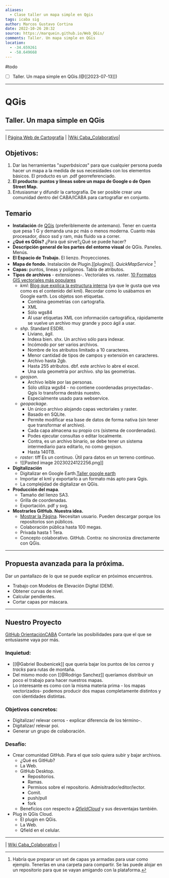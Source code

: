 ```yaml
---
aliases:
  - Clase taller un mapa simple en Qgis
tags: icaba sig
author: Marcos Gustavo Cortina
date: 2022-10-26 20:32
source: https://marquein.github.io/Web_QGis/
comments: Taller. Un mapa simple en QGis
location:
  - -34.659261
  - -58.649668
---
```

#todo 
- [ ] Taller. Un mapa simple en QGis.(@[[2023-07-13]])
 ___
# QGis 
## Taller. Un mapa simple en QGis
---
| [Página Web de Cartografía](https://www.marcosgustavocortina.com) |   |[Wiki Caba_Colaborativo](https://github.com/OrientacionCABA/CABA_colaborativo/wiki)|

## Objetivos:
1. Dar las herramientas "*superbásicas*" para que cualquier persona pueda hacer un mapa a la medida de sus necesidades con los elementos básicos. El producto es un .pdf georreferenciado.
2. **El producto: puntos y líneas sobre un mapa de Google o de Open Street Map.**
3. Entusiasmar y difundir la cartografía. De ser posible crear una comunidad dentro del CABA/ICABA para cartografiar en conjunto.

## Temario 
- **Instalación** de [QGis](https://qgis.org/es/site/) (preferiblemente de antemano). Tener en cuenta que pesa 1 G y demanda una pc más o menos moderna. Cuanto más procesador, disco ssd y ram, más fluido va a correr.
- **¿Qué es QGis?** ¿Para qué sirve?¿Qué se puede hacer?
- **Descripción general de los partes del entorno visual** de QGis. Paneles. Menús.
- **El Espacio de Trabajo.** El lienzo. Proyecciones.
- **Mapa de fondo.** Instalación de Plugin.[[plugins]]. *QuickMapService* [^material]
- **Capas:** puntos, líneas y polígonos. Tabla de atributos.
- **Tipos de archivos** - extensiones-. Vectoriales vs. raster. [10 Formatos GIS vectoriales más populares](https://mappinggis.com/2013/11/los-formatos-gis-vectoriales-mas-populares/)
	- *kml*: [Blog que explica la estructura interna](https://developers.google.com/kml/documentation/kml_tut?hl=es) (ya que le gusta que vea como es el contenido del kml). Recordar como lo usábamos en Google earth. Los objetos son etiquetas.
		- Combina geometrías con cartografía.
		- XML
		- Sólo wgs84
		- Al usar etiquetas XML con información cartográfica, rápidamente se vuelve un archivo muy grande y poco ágil a usar.
	- *shp*. Standard ESDRI. 
		- Liviano, ágil. 
		- Indexa bien. shx. Un archivo sólo para indexar.
		- Incómodo por ser varios archivos. 
		- Nombre de los atributos limitado a 10 caracteres.
		- Menor cantidad de tipos de campos y extensión en caracteres.
		- Archivo hasta 2gb.
		- Hasta 255 atributos. dbf. este archivo lo abre el excel.
		- Una sola geometría por archivo. shp las geometrías.
	- *geojson*.
		- Archivo leíble por las personas.
		- Sólo utiliza wgs84 - no contiene coordenadas  proyectadas-. Qgis lo transforma destrás nuestro.
		- Especialmente usado para webservice.
	- *geopackage*. 
		- Un único archivo alojando capas vectoriales y raster. 
		- Basado en SQLite. 
		- Permite modificar esa base de datos de forma nativa (sin tener que transformar el archivo).
		- Cada capa almacena su propio crs (sistema de coordenadas).
		- Podes ejecutar consultas o editar localmente.
		- Contra, es un archivo binario, se debe tener un sistema intermediario para editarlo, no como geojson.
		- Hasta 140TB.
	- *raster*: tiff Es un continuo. Ütil para datos en un terreno continuo.
	- ![[Pasted image 20230224122256.png]]
- **Digitalización**
	- Digitalizar en Google Earth.[Taller google earth](https://youtu.be/uDsMmh5gXF4?t=1994)
	- Importar el kml y exportarlo a un formato más apto para Qgis.
	- La complejidad de digitalizar en QGis.
- **Producción del mapa**.
	- Tamaño del lienzo SA3.
	- Grilla de coordenadas.
	- Exportación. pdf y svg.
- **Mostrarles GitHub. Nuestra idea.**  
	- [Mostrar la Página](https://github.com/OrientacionCABA). Necesitan usuario. Pueden descargar porque los repositorios son públicos.
	- Colaboración pública hasta 100 megas.
	- Privada hasta 1 Tera.
	- Concepto colaborativo. GitHub. Contra: no sincroniza directamente con QGis.

___
## Propuesta avanzada para la próxima.
Dar un pantallazo de lo que se puede explicar en próximos encuentros.

- Trabajo con Modelos de Elevación Digital (DEM).
- Obtener curvas de nivel.
- Calcular pendientes.
- Cortar capas por máscara.

___
## Nuestro Proyecto
[GitHub OrientaciónCABA](https://github.com/OrientacionCABA)
Contarle las posibilidades para que el que se entusiasme vaya por más.

### Inquietud:
- [[@Gabriel Boubenicek]] que quería bajar los puntos de los _cerros_ y _tracks_ para rutas de montaña.
- Del mismo modo con [[@Rodrigo Sanchez]] queríamos distribuir un poco el trabajo para hacer nuestros mapas. 
- Lo interesante es como con la misma materia prima - los mapas vectorizados- podemos producir dos mapas completamente distintos y con identidades distintas.

### Objetivos concretos:
- Digitalizar/ relevar cerros - explicar diferencia de los término-.
- Digitalizar/ relevar poi.
- Generar un grupo de colaboración.

### Desafío:
- Crear comunidad GitHub. Para el que solo quiera subir y bajar archivos. 
	- ¿Qué es GitHub?
	- La Web.
	- GitHub Desktop.
		- Repositorios.
		- Ramas.
		- Permisos sobre el repositorio. Admisitrador/editor/lector.
		- Comit.
		- push/pull
		- fork
	- Beneficios con respecto a [_QfieldCloud_](https://qfield.cloud/) y sus desventajas también.
- Plug in QGis Cloud.
	- El plugin en QGis.
	- La Web.
	- Qfield en el celular.

___
| [Wiki Caba_Colaborativo](https://github.com/OrientacionCABA/CABA_colaborativo/wiki) |
 


[^material]: Habría que preparar un set de capas ya armadas para usar como ejemplo. Tenerlas en una carpeta para compartir. Se las puede alojar en un repositorio para que se vayan amigando con la plataforma.
